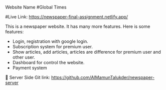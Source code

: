 Website Name #Global Times

#Live Link: https://newspaper-final-assignment.netlify.app/

This is a newspaper website. It has many more features. Here is some features:

- Login, registration with google login.
- Subscription system for premium user.
- Show articles, add articles, articles are difference for premium user and other user.
- Dashboard for control the website.
- Payment system


📀 Server Side Git link: https://github.com/AlMamunTalukder/newspaper-server
